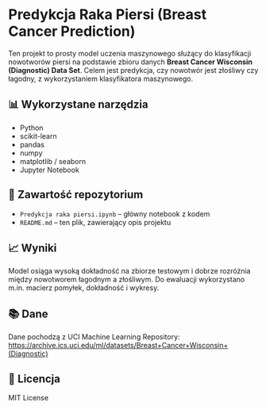 # Predykcja Raka Piersi (Breast Cancer Prediction)

Ten projekt to prosty model uczenia maszynowego służący do klasyfikacji nowotworów piersi na podstawie zbioru danych **Breast Cancer Wisconsin (Diagnostic) Data Set**. Celem jest predykcja, czy nowotwór jest złośliwy czy łagodny, z wykorzystaniem klasyfikatora maszynowego.

## 📊 Wykorzystane narzędzia

- Python
- scikit-learn
- pandas
- numpy
- matplotlib / seaborn
- Jupyter Notebook

## 📁 Zawartość repozytorium

- `Predykcja raka piersi.ipynb` – główny notebook z kodem
- `README.md` – ten plik, zawierający opis projektu

## 📈 Wyniki

Model osiąga wysoką dokładność na zbiorze testowym i dobrze rozróżnia między nowotworem łagodnym a złośliwym. Do ewaluacji wykorzystano m.in. macierz pomyłek, dokładność i wykresy.

## 📚 Dane

Dane pochodzą z UCI Machine Learning Repository:  
https://archive.ics.uci.edu/ml/datasets/Breast+Cancer+Wisconsin+(Diagnostic)


## 📜 Licencja

MIT License
